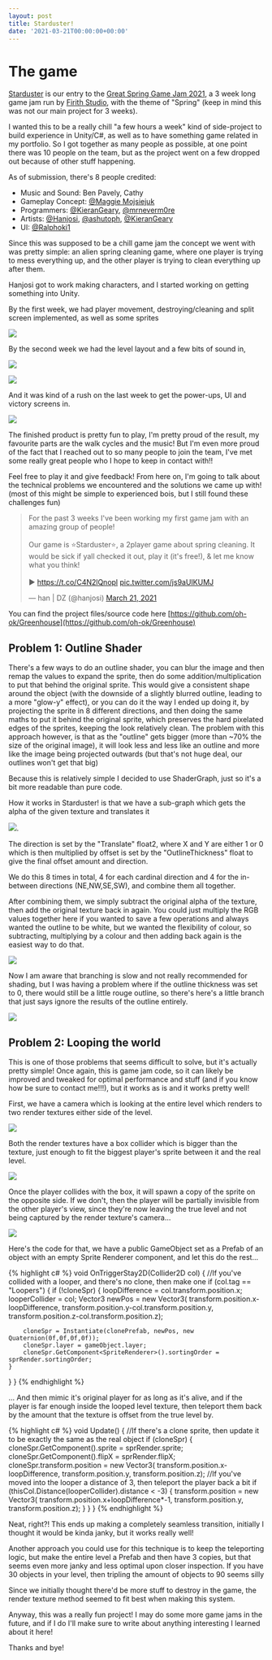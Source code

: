 ```yaml
---
layout: post
title: Starduster!
date: '2021-03-21T00:00:00+00:00'
---
```

# The game

[Starduster](https://kgeary.itch.io/starduster) is our entry to the [Great Spring Game Jam 2021](https://itch.io/jam/great-spring-game-jam-2021), a 3 week long game jam run by [Firith Studio](https://firith.studio/), with the theme of "Spring" (keep in mind this was not our main project for 3 weeks).

I wanted this to be a really chill "a few hours a week" kind of side-project to build experience in Unity/C#, as well as to have something game related in my portfolio. So I got together as many people as possible, at one point there was 10 people on the team, but as the project went on a few dropped out because of other stuff happening. 

As of submission, there's 8 people credited:
- Music and Sound: Ben Pavely, Cathy
- Gameplay Concept: [@Maggie Mojsiejuk](https://twitter.com/MMojsiejuk)
- Programmers: [@KieranGeary](https://twitter.com/KieranGeary), [@mrneverm0re](https://twitter.com/mrneverm0re)
- Artists: [@Hanjosi](https://twitter.com/Hanjosi), [@ashutoph](https://twitter.com/ashutoph), [@KieranGeary](https://twitter.com/KieranGeary)
- UI: [@Ralphoki1](https://twitter.com/Ralphoki1)

Since this was supposed to be a chill game jam the concept we went with was pretty simple: an alien spring cleaning game, where one player is trying to mess everything up, and the other player is trying to clean everything up after them.

Hanjosi got to work making characters, and I started working on getting something into Unity.

By the first week, we had player movement, destroying/cleaning and split screen implemented, as well as some sprites

![](https://media.discordapp.net/attachments/814873327440756756/816770323847446628/damage_basic_demo.gif)

By the second week we had the level layout and a few bits of sound in, 

![](https://media.discordapp.net/attachments/814873327440756756/820984529023533106/gamejam_background_roughs.png?width=1440&height=576)

![](https://media.discordapp.net/attachments/814873327440756756/821866950245220432/bg_test1.gif)

And it was kind of a rush on the last week to get the power-ups, UI and victory screens in.

![](https://media.discordapp.net/attachments/814873152039551028/821079781361582170/health_bar_and_boofs.gif)

The finished product is pretty fun to play, I'm pretty proud of the result, my favourite parts are the walk cycles and the music! But I'm even more proud of the fact that I reached out to so many people to join the team, I've met some really great people who I hope to keep in contact with!!

Feel free to play it and give feedback! From here on, I'm going to talk about the technical problems we encountered and the solutions we came up with! (most of this might be simple to experienced bois, but I still found these challenges fun)

<blockquote class="twitter-tweet" data-dnt="true" data-theme="dark"><p lang="en" dir="ltr">For the past 3 weeks I&#39;ve been working my first game jam with an amazing group of people!<br><br>Our game is ⭐️Starduster⭐️, a 2player game about spring cleaning. It would be sick if yall checked it out, play it (it&#39;s free!), &amp; let me know what you think! <br><br>▶️ <a href="https://t.co/C4N2lQnopl">https://t.co/C4N2lQnopl</a> <a href="https://t.co/js9aUIKUMJ">pic.twitter.com/js9aUIKUMJ</a></p>&mdash; han | DZ (@hanjosi) <a href="https://twitter.com/hanjosi/status/1373703276017909766?ref_src=twsrc%5Etfw">March 21, 2021</a></blockquote> <script async src="https://platform.twitter.com/widgets.js" charset="utf-8"></script> 

You can find the project files/source code here [https://github.com/oh-ok/Greenhouse](https://github.com/oh-ok/Greenhouse)

## Problem 1: Outline Shader

There's a few ways to do an outline shader, you can blur the image and then remap the values to expand the sprite, then do some addition/multiplication to put that behind the original sprite. This would give a consistent shape around the object (with the downside of a slightly blurred outline, leading to a more "glow-y" effect), or you can do it the way I ended up doing it, by projecting the sprite in 8 different directions, and then doing the same maths to put it behind the original sprite, which preserves the hard pixelated edges of the sprites, keeping the look relatively clean. 
The problem with this approach however, is that as the "outline" gets bigger (more than ~70% the size of the original image), it will look less and less like an outline and more like the image being projected outwards (but that's not  huge deal, our outlines won't get that big)

Because this is relatively simple I decided to use ShaderGraph, just so it's a bit more readable than pure code. 

How it works in Starduster! is that we have a sub-graph which gets the alpha of the given texture and translates it 

![](https://i.imgur.com/znELHY5.gif). 

The direction is set by the "Translate" float2, where X and Y are either 1 or 0 which is then multiplied by offset is set by the "OutlineThickness" float to give the final offset amount and direction. 

We do this 8 times in total, 4 for each cardinal direction and 4 for the in-between directions (NE,NW,SE,SW), and combine them all together. 

After combining them, we simply subtract the original alpha of the texture, then add the original texture back in again. You could just multiply the RGB values together here if you wanted to save a few operations and always wanted the outline to be white, but we wanted the flexibility of colour, so subtracting, multiplying by a colour and then adding back again is the easiest way to do that.

![](https://i.imgur.com/JMsUQ72.gif)

Now I am aware that branching is slow and not really recommended for shading, but I was having a problem where if the outline thickness was set to 0, there would still be a little rouge outline, so there's here's a little branch that just says ignore the results of the outline entirely.

![](https://i.imgur.com/bxRooD6.png)

## Problem 2: Looping the world

This is one of those problems that seems difficult to solve, but it's actually pretty simple! Once again, this is game jam code, so it can likely be improved and tweaked for optimal performance and stuff (and if you know how be sure to contact me!!!), but it works as is and it works pretty well! 

First, we have a camera which is looking at the entire level which renders to two render textures either side of the level. 

![](https://i.imgur.com/Gp9JUDl.png)

Both the render textures have a box collider which is bigger than the texture, just enough to fit the biggest player's sprite between it and the real level. 

![](https://i.imgur.com/euqrOov.png)

Once the player collides with the box, it will spawn a copy of the sprite on the opposite side. If we don't, then the player will be partially invisible from the other player's view, since they're now leaving the true level and not being captured by the render texture's camera...

![](https://i.imgur.com/8fqTBhe.gif)

Here's the code for that, we have a public GameObject set as a Prefab of an object with an empty Sprite Renderer component, and let this do the rest...

{% highlight c# %}
void OnTriggerStay2D(Collider2D col)
{
//If you've collided with a looper, and there's no clone, then make one
if (col.tag == "Loopers")
{
	if (!cloneSpr)
	{
		loopDifference = col.transform.position.x;
		looperCollider = col;
		Vector3 newPos = new Vector3(
			transform.position.x-loopDifference, 
			transform.position.y-col.transform.position.y, 
			transform.position.z-col.transform.position.z);

		cloneSpr = Instantiate(clonePrefab, newPos, new Quaternion(0f,0f,0f,0f));
		cloneSpr.layer = gameObject.layer;
		cloneSpr.GetComponent<SpriteRenderer>().sortingOrder = sprRender.sortingOrder;
	}
}
}
{% endhighlight %}

... And then mimic it's original player for as long as it's alive, and if the player is far enough inside the looped level texture, then teleport them back by the amount that the texture is offset from the true level by. 

{% highlight c# %}
void Update()
{
	//If there's a clone sprite, then update it to be exactly the same as the real object
    if (cloneSpr)
    {
    	cloneSpr.GetComponent<SpriteRenderer>().sprite = sprRender.sprite;
    	cloneSpr.GetComponent<SpriteRenderer>().flipX = sprRender.flipX;
    	cloneSpr.transform.position = new Vector3(
    		transform.position.x-loopDifference,
    		transform.position.y,
    		transform.position.z);
    	//If you've moved into the looper a distance of 3, then teleport the player back a bit
    	if (thisCol.Distance(looperCollider).distance < -3)
    	{
    		transform.position = new Vector3(
			transform.position.x+loopDifference*-1,
			transform.position.y,
			transform.position.z);
    	}
    }
}
{% endhighlight %}

Neat, right?! This ends up making a completely seamless transition, initially I thought it would be kinda janky, but it works really well! 

Another approach you could use for this technique is to keep the teleporting logic, but make the entire level a Prefab and then have 3 copies, but that seems even more janky and less optimal upon closer inspection. If you have 30 objects in your level, then tripling the amount of objects to 90 seems silly

Since we initially thought there'd be more stuff to destroy in the game, the render texture method seemed to fit best when making this system.

Anyway, this was a really fun project! I may do some more game jams in the future, and if I do I'll make sure to write about anything interesting I learned about it here!

Thanks and bye!